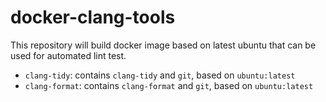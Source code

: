 # docker-clang-tools
This repository will build docker image based on latest ubuntu that can be used
for automated lint test.

* `clang-tidy`: contains `clang-tidy` and `git`, based on `ubuntu:latest`
* `clang-format`: contains `clang-format` and `git`, based on `ubuntu:latest`
